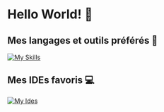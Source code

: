 # Hello World! 👋

## Mes langages et outils préférés 🔧

[![My Skills](https://skillicons.dev/icons?i=git,html,js,css,ts,cpp,c)](https://skillicons.dev)

## Mes IDEs favoris 💻

[![My Ides](https://skillicons.dev/icons?i=vscode,visualstudio,idea)](https://skillicons.dev)
